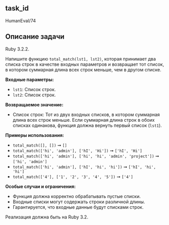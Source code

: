 ## task_id
HumanEval/74

## Описание задачи
Ruby 3.2.2.

Напишите функцию `total_match(lst1, lst2)`, которая принимает два списка строк в качестве входных параметров и возвращает тот список, в котором суммарная длина всех строк меньше, чем в другом списке.

**Входные параметры:**

* `lst1`: Список строк.
* `lst2`: Список строк.

**Возвращаемое значение:**

* Список строк:  Тот из двух входных списков, в котором суммарная длина всех строк меньше. Если суммарная длина строк в обоих списках одинакова, функция должна вернуть первый список (`lst1`).

**Примеры использования:**

* `total_match([], [])` ➞ `[]`
* `total_match(['hi', 'admin'], ['hI', 'Hi'])` ➞ `['hI', 'Hi']`
* `total_match(['hi', 'admin'], ['hi', 'hi', 'admin', 'project'])` ➞ `['hi', 'admin']`
* `total_match(['hi', 'admin'], ['hI', 'hi', 'hi'])` ➞ `['hI', 'hi', 'hi']`
* `total_match(['4'], ['1', '2', '3', '4', '5'])` ➞ `['4']`


**Особые случаи и ограничения:**

* Функция должна корректно обрабатывать пустые списки.
*  Входные списки могут содержать строки различной длины.
*  Гарантируется, что входные данные будут списками строк.


Реализация должна быть на Ruby 3.2.

